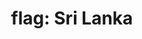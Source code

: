 ---
layout: flags
title: "flag: Sri Lanka"
emoji: flag_sri_lanka
permalink: 🇱🇰.html
image: assets/img/3moji/flag_sri_lanka.png
---